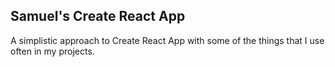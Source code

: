 ## Samuel's Create React App

A simplistic approach to Create React App with some of the things that I use often in my projects.